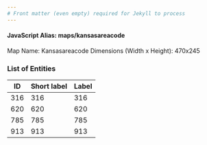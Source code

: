 ```yaml
---
# Front matter (even empty) required for Jekyll to process
---
```


#### JavaScript Alias: maps/kansasareacode

Map Name: Kansasareacode
Dimensions (Width x Height): 470x245





### List of Entities

ID | Short label | Label
---|---|---|
316|316|316
620|620|620
785|785|785
913|913|913

